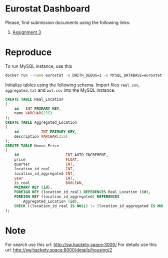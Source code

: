 # Eurostat Dashboard

Please, find submission documents using the following links:

1. [Assignment 3](https://github.com/t3ch123/databases-eurostat/blob/main/submissions/assignment_3.pdf)

# Reproduce

To run MySQL instance, use this

```bash
docker run --name eurostat -e DWITH_DEBUG=1 -e MYSQL_DATABASE=eurostat -e MYSQL_ROOT_PASSWORD=eurostat -p 3306:3306 -d mysql:latest
```

Initialize tables using the following schema. Import files `real.csv`, `aggregated.txt` and `out.csv` into the MySQL instance.

```sql
CREATE TABLE Real_Location
(
    id   INT PRIMARY KEY,
    name VARCHAR(255)
);
CREATE TABLE Aggregated_Location
(
    id          INT PRIMARY KEY,
    description VARCHAR(255)
);
CREATE TABLE House_Price
(
    id                     INT AUTO_INCREMENT,
    price                  FLOAT,
    quarter                INT,
    location_id_real       INT,
    location_id_aggregated INT,
    year                   INT,
    is_real                BOOLEAN,
    PRIMARY KEY (id),
    FOREIGN KEY (location_id_real) REFERENCES Real_Location (id),
    FOREIGN KEY (location_id_aggregated) REFERENCES
        Aggregated_Location (id),
    CHECK ((location_id_real IS NULL) != (location_id_aggregated IS NULL))
);
```

# Note

For search use this url: http://sw.hackety.space:3000/
For details use this url: http://sw.hackety.space:8000/details/housing/2
